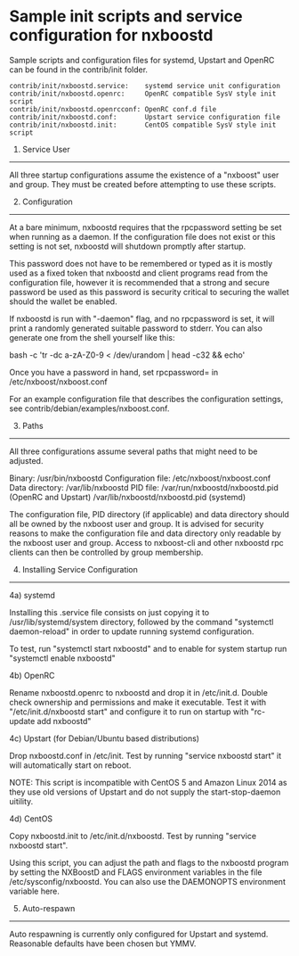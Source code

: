 Sample init scripts and service configuration for nxboostd
==========================================================

Sample scripts and configuration files for systemd, Upstart and OpenRC
can be found in the contrib/init folder.

    contrib/init/nxboostd.service:    systemd service unit configuration
    contrib/init/nxboostd.openrc:     OpenRC compatible SysV style init script
    contrib/init/nxboostd.openrcconf: OpenRC conf.d file
    contrib/init/nxboostd.conf:       Upstart service configuration file
    contrib/init/nxboostd.init:       CentOS compatible SysV style init script

1. Service User
---------------------------------

All three startup configurations assume the existence of a "nxboost" user
and group.  They must be created before attempting to use these scripts.

2. Configuration
---------------------------------

At a bare minimum, nxboostd requires that the rpcpassword setting be set
when running as a daemon.  If the configuration file does not exist or this
setting is not set, nxboostd will shutdown promptly after startup.

This password does not have to be remembered or typed as it is mostly used
as a fixed token that nxboostd and client programs read from the configuration
file, however it is recommended that a strong and secure password be used
as this password is security critical to securing the wallet should the
wallet be enabled.

If nxboostd is run with "-daemon" flag, and no rpcpassword is set, it will
print a randomly generated suitable password to stderr.  You can also
generate one from the shell yourself like this:

bash -c 'tr -dc a-zA-Z0-9 < /dev/urandom | head -c32 && echo'

Once you have a password in hand, set rpcpassword= in /etc/nxboost/nxboost.conf

For an example configuration file that describes the configuration settings,
see contrib/debian/examples/nxboost.conf.

3. Paths
---------------------------------

All three configurations assume several paths that might need to be adjusted.

Binary:              /usr/bin/nxboostd
Configuration file:  /etc/nxboost/nxboost.conf
Data directory:      /var/lib/nxboostd
PID file:            /var/run/nxboostd/nxboostd.pid (OpenRC and Upstart)
                     /var/lib/nxboostd/nxboostd.pid (systemd)

The configuration file, PID directory (if applicable) and data directory
should all be owned by the nxboost user and group.  It is advised for security
reasons to make the configuration file and data directory only readable by the
nxboost user and group.  Access to nxboost-cli and other nxboostd rpc clients
can then be controlled by group membership.

4. Installing Service Configuration
-----------------------------------

4a) systemd

Installing this .service file consists on just copying it to
/usr/lib/systemd/system directory, followed by the command
"systemctl daemon-reload" in order to update running systemd configuration.

To test, run "systemctl start nxboostd" and to enable for system startup run
"systemctl enable nxboostd"

4b) OpenRC

Rename nxboostd.openrc to nxboostd and drop it in /etc/init.d.  Double
check ownership and permissions and make it executable.  Test it with
"/etc/init.d/nxboostd start" and configure it to run on startup with
"rc-update add nxboostd"

4c) Upstart (for Debian/Ubuntu based distributions)

Drop nxboostd.conf in /etc/init.  Test by running "service nxboostd start"
it will automatically start on reboot.

NOTE: This script is incompatible with CentOS 5 and Amazon Linux 2014 as they
use old versions of Upstart and do not supply the start-stop-daemon uitility.

4d) CentOS

Copy nxboostd.init to /etc/init.d/nxboostd. Test by running "service nxboostd start".

Using this script, you can adjust the path and flags to the nxboostd program by
setting the NXBoostD and FLAGS environment variables in the file
/etc/sysconfig/nxboostd. You can also use the DAEMONOPTS environment variable here.

5. Auto-respawn
-----------------------------------

Auto respawning is currently only configured for Upstart and systemd.
Reasonable defaults have been chosen but YMMV.
